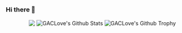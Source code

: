 ### Hi there 👋

<p align="center">
<img align="center" src="https://github-readme-stats.vercel.app/api/top-langs/?username=GACLove&hide_langs_below=1&theme=default&line_height=27&layout=compact" />
<img align="center" src="https://github-readme-stats.vercel.app/api?username=GACLove&show_icons=true&count_private=true&include_all_commits=true&line_height=21" alt="GACLove's Github Stats" />
<img align="center" src="https://github-profile-trophy.vercel.app/?username=GACLove&column=7" alt="GACLove's Github Trophy" />
</p>

<!--
**GACLove/GACLove** is a ✨ _special_ ✨ repository because its `README.md` (this file) appears on your GitHub profile.

Here are some ideas to get you started:

- 🔭 I’m currently working on ...
- 🌱 I’m currently learning ...
- 👯 I’m looking to collaborate on ...
- 🤔 I’m looking for help with ...
- 💬 Ask me about ...
- 📫 How to reach me: ...
- 😄 Pronouns: ...
- ⚡ Fun fact: ...
-->

